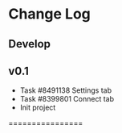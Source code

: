 Change Log
================

Develop
----------
v0.1
----------
* Task #8491138 Settings tab
* Task #8399801 Connect tab
* Init project

================
